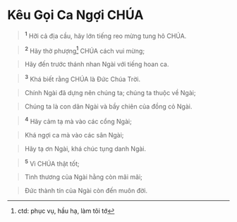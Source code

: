 

# Kêu Gọi Ca Ngợi CHÚA

> <sup><b>1</b></sup> Hỡi cả địa cầu, hãy lớn tiếng reo mừng tung hô CHÚA.
>


> <sup><b>2</b></sup> Hãy thờ phượng[^1]  CHÚA cách vui mừng;
>


> Hãy đến trước thánh nhan Ngài với tiếng hoan ca.
>


> <sup><b>3</b></sup> Khá biết rằng CHÚA là Đức Chúa Trời.
>


> Chính Ngài đã dựng nên chúng ta; chúng ta thuộc về Ngài;
>


> Chúng ta là con dân Ngài và bầy chiên của đồng cỏ Ngài.
>


> <sup><b>4</b></sup> Hãy cảm tạ mà vào các cổng Ngài;
>


> Khá ngợi ca mà vào các sân Ngài;
>


> Hãy tạ ơn Ngài, khá chúc tụng danh Ngài.
>


> <sup><b>5</b></sup> Vì CHÚA thật tốt;
>


> Tình thương của Ngài hằng còn mãi mãi;
>


> Đức thành tín của Ngài còn đến muôn đời.
>

[^1]: ctd: phục vụ, hầu hạ, làm tôi tớ
